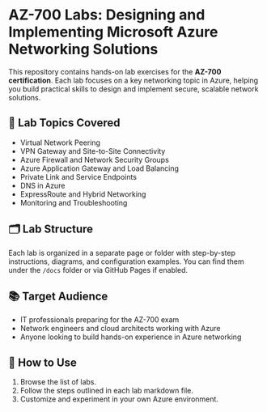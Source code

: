 # AZ-700 Labs: Designing and Implementing Microsoft Azure Networking Solutions

This repository contains hands-on lab exercises for the **AZ-700 certification**. Each lab focuses on a key networking topic in Azure, helping you build practical skills to design and implement secure, scalable network solutions.

## 🔧 Lab Topics Covered

- Virtual Network Peering
- VPN Gateway and Site-to-Site Connectivity
- Azure Firewall and Network Security Groups
- Azure Application Gateway and Load Balancing
- Private Link and Service Endpoints
- DNS in Azure
- ExpressRoute and Hybrid Networking
- Monitoring and Troubleshooting

## 🗂 Lab Structure

Each lab is organized in a separate page or folder with step-by-step instructions, diagrams, and configuration examples. You can find them under the `/docs` folder or via GitHub Pages if enabled.

## 📚 Target Audience

- IT professionals preparing for the AZ-700 exam
- Network engineers and cloud architects working with Azure
- Anyone looking to build hands-on experience in Azure networking

## 🚀 How to Use

1. Browse the list of labs.
2. Follow the steps outlined in each lab markdown file.
3. Customize and experiment in your own Azure environment.


